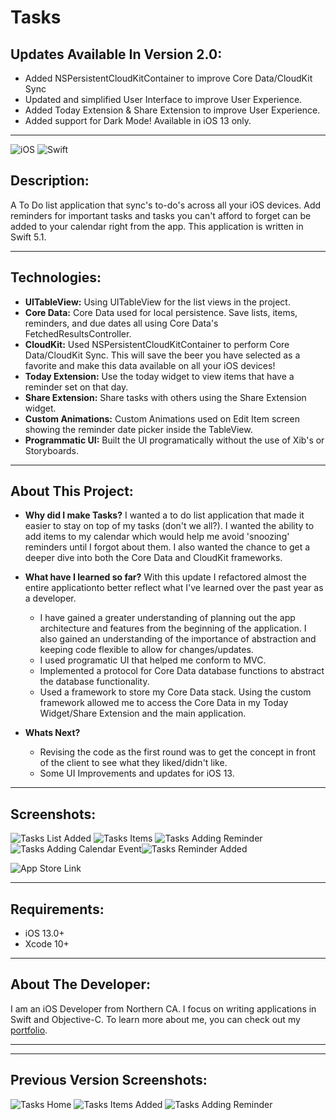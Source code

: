# Tasks
## Updates Available In Version 2.0:
* Added NSPersistentCloudKitContainer to improve Core Data/CloudKit Sync
* Updated and simplified User Interface to improve User Experience.
* Added Today Extension & Share Extension to improve User Experience.
* Added support for Dark Mode! Available in iOS 13 only.

***

![iOS](https://camo.githubusercontent.com/be4ac65adac5e6b3d4471f37169496f617e7a544/68747470733a2f2f696d672e736869656c64732e696f2f62616467652f506c6174666f726d2d694f532d6c69676874677265792e737667) ![Swift](https://camo.githubusercontent.com/e92bf630e2a25eeecfe64818a7a3ff05b862bfb8/68747470733a2f2f696d672e736869656c64732e696f2f62616467652f5377696674253230352e302d627269676874677265656e2e737667)
## Description:
A To Do list application that sync's to-do's across all your iOS devices. Add reminders for important tasks and tasks you can't afford to forget can be added to your calendar right from the app. This application is written in Swift 5.1.
***
## Technologies: 
* **UITableView:** Using UITableView for the list views in the project. 
* **Core Data:** Core Data used for local persistence. Save lists, items, reminders, and due dates all using Core Data's FetchedResultsController.
* **CloudKit:** Used NSPersistentCloudKitContainer to perform Core Data/CloudKit Sync. This will save the beer you have selected as a favorite and make this data available on all your iOS devices!
* **Today Extension:** Use the today widget to view items that have a reminder set on that day. 
* **Share Extension:** Share tasks with others using the Share Extension widget.
* **Custom Animations:** Custom Animations used on Edit Item screen showing the reminder date picker inside the TableView. 
* **Programmatic UI:** Built the UI programatically without the use of Xib's or Storyboards.

***
## About This Project: 
- **Why did I make Tasks?** I wanted a to do list application that made it easier to stay on top of my tasks (don't we all?). I wanted the ability to add items to my calendar which would help me avoid 'snoozing' reminders until I forgot about them. I also wanted the chance to get a deeper dive into both the Core Data and CloudKit frameworks.

- **What have I learned so far?** With this update I refactored almost the entire applicationto better reflect what I've learned over the past year as a developer.
  * I have gained a greater understanding of planning out the app architecture and features from the beginning of the application. I also gained an understanding of the importance of abstraction and keeping code flexible to allow for changes/updates. 
  * I used programatic UI that helped me conform to MVC. 
  * Implemented a protocol for Core Data database functions to abstract the database functionality.
  * Used a framework to store my Core Data stack. Using the custom framework allowed me to access the Core Data in my Today Widget/Share Extension and the main application.
- **Whats Next?** 
  * Revising the code as the first round was to get the concept in front of the client to see what they liked/didn't like. 
  * Some UI Improvements and updates for iOS 13.

***
## Screenshots:
![Tasks List Added](Images/ListAddedGitHub_Dark.png) ![Tasks Items](Images/ItemsShowingGitHub_Dark.png) ![Tasks Adding Reminder](Images/SetReminderGitHub_Dark.png)![Tasks Adding Calendar Event](Images/AddToCalendarGitHub_Dark.png)![Tasks Reminder Added](Images/RemindersAddedGitHub_Dark.png)

![App Store Link](Images/AppStoreBlackGithub.png(https://itunes.apple.com/us/app/tasks/id1378039351?mt=8))
***
## Requirements:
* iOS 13.0+
* Xcode 10+
***
## About The Developer:
I am an iOS Developer from Northern CA. I focus on writing applications in Swift and Objective-C. To learn more about me, you can check out my [portfolio](https://dylanmccarthyios.com).
***

***
## Previous Version Screenshots:
![Tasks Home](Images/TasksBlankHomeGithub.png) ![Tasks Items Added](Images/TasksListWithItemsGithub.png) ![Tasks Adding Reminder](Images/TasksAddingReminderGithub.png)

